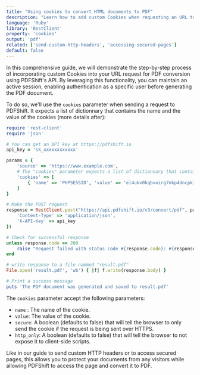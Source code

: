 ```yaml
---
title: "Using cookies to convert HTML documents to PDF"
description: "Learn how to add custom Cookies when requesting an URL to be converted in PDF with PDFShift's API. It allows you to pursue an active session for instance, that will authenticate the request as a specific user before converting the page to PDF. This guide explains you how using Ruby and the RestClient library."
language: 'Ruby'
library: 'RestClient'
property: 'cookies'
output: 'pdf'
related: ['send-custom-http-headers', 'accessing-secured-pages']
default: false
---
```


In this comprehensive guide, we will demonstrate the step-by-step process of incorporating custom Cookies into your URL request for PDF conversion using PDFShift's API. By leveraging this functionality, you can maintain an active session, enabling authentication as a specific user before generating the PDF document.

To do so, we'll use the `cookies` parameter when sending a request to PDFShift. It expects a list of dictionnary that contains the name and the value of the cookies (more details after):

```ruby
require 'rest-client'
require 'json'

# You can get an API key at https://pdfshift.io
api_key = 'sk_xxxxxxxxxxxx'

params = {
    'source' => 'https://www.example.com',
    # The "cookies" parameter expects a list of dictionnary that contains the name and the value of the cookies
    'cookies' => [
        { 'name' => 'PHPSESSID', 'value' => 'el4ukv0kqbvoirg7nkp4dncpk3' }
    ]
}

# Make the POST request
response = RestClient.post("https://api.pdfshift.io/v3/convert/pdf", params.to_json, {
    'Content-Type' => 'application/json',
    'X-API-Key' => api_key
})

# Check for successful response
unless response.code == 200
    raise "Request failed with status code #{response.code}: #{response.body}"
end

# write response to a file nammed "result.pdf"
File.open('result.pdf', 'wb') { |f| f.write(response.body) }

# Print a success message
puts 'The PDF document was generated and saved to result.pdf'
```

The `cookies` parameter accept the following parameters:

 * `name` : The name of the cookie.
 * `value`: The value of the cookie.
 * `secure`: A boolean (defaults to false) that will tell the browser to only send the cookie if the request is being sent over HTTPS.
 * `http_only`: A boolean (defaults to false) that will tell the browser to not expose it to client-side scripts.

Like in our guide to send custom HTTP headers or to access secured pages, this allows you to protect your documents from any visitors while allowing PDFShift to access the page and convert it to PDF.
